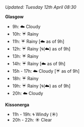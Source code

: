 *Updated: Tuesday 12th April 08:30*

**Glasgow**

* 9h: :cloud: Cloudy
* 10h: :umbrella: Rainy
* 11h: :umbrella: Rainy [:cloud: as of 9h]
* 12h: :umbrella: Rainy [:cyclone:(:cloud:) as of 9h]
* 13h: :umbrella: Rainy
* 14h: :umbrella: Rainy [:cloud: as of 9h]
* 15h - 17h: :cloud: Cloudy [:umbrella: as of 9h]
* 18h: :umbrella: Rainy
* 19h: :umbrella: Rainy [:cyclone:(:cloud:) as of 9h]
* 20h: :cloud: Cloudy

**Kissonerga**

* 11h - 19h: :cyclone: Windy (:sunny:)
* 20h - 22h: :sunny: Clear
